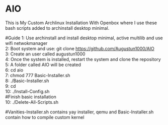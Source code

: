 # AIO
This is My Custom Archlinux Installation With Openbox
where I use these bash scripts added to archinstall desktop minimal.

#Guide
1: Use archinstall and install desktop minimal, active multilib and use wifi netwokmanager <br>
2: Boot system and use: git clone https://github.com/Augustun1000/AIO <br>
3: Create an user called augustun1000 <br>
4: Once the system is installed, restart the system and clone the repository <br>
5: A folder called AIO will be created <br>
6: cd aio <br>
7: chmod 777 Basic-Installer.sh <br>
8: ./Basic-Installer.sh <br>
9: cd <br>
10: ./Install-Config.sh <br>
#Finish basic installation <br>
10: ./Delete-All-Scripts.sh <br>

#Vanities-Installer.sh contains yay installer, qemu and Basic-Installer.sh contain how to compile custom kernel <br>
 

